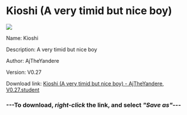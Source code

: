 # Kioshi (A very timid but nice boy)

<img src = "https://raw.githubusercontent.com/Arbiter1223/Koukou-Gurashi-Custom-Students/master/Students/Files/Kioshi%20(A%20very%20timid%20but%20nice%20boy).png">

Name: Kioshi

Description: A very timid but nice boy

Author: AjTheYandere

Version: V0.27

Download link: <a href="https://raw.githubusercontent.com/Arbiter1223/Koukou-Gurashi-Custom-Students/master/Students/Files/Kioshi%20(A%20very%20timid%20but%20nice%20boy)%20-%20AjTheYandere%2C%20V0.27.student">Kioshi (A very timid but nice boy) - AjTheYandere, V0.27.student</a>

### ---**To download, _right-click_ the link, and select _"Save as"_**---
